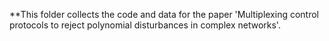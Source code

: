 **This folder collects the code and data for the paper 'Multiplexing control protocols to reject polynomial
disturbances in complex networks'.
